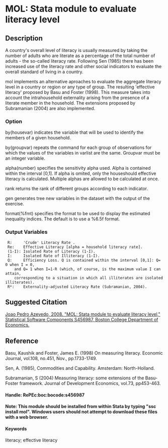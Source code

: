 # MOL: Stata module to evaluate literacy level

## Description

A country's overall level of literacy is usually measured by taking the number of adults who are
literate as a percentage of the total number of adults - the so-called literacy rate. Following Sen
(1985) there has been increased use of the literacy rate and other social indicators to evaluate the
overall standard of living in a country.

mol implements an alternative aproaches to evaluate the aggregate literacy level in a country or
region or any type of group. The resulting 'effective literacy' proposed by Basu and Foster (1998).
This measure takes into account the intrahousehold externality arising from the presence of a
literate member in the household. The extensions proposed by Subramanian (2004) are also
implemented.

### Option

by(housevar) indicates the variable that will be used to identify the members of a given household.

by(groupvar) repeats the command for each group of observations for which the values of the
    variables in varlist are the same. Groupvar must be an integer variable.

alpha(number) specifies the sensitivity alpha used. Alpha is contained within the interval [0,1]. If
    alpha is omited, only the houseshould effective literacy is calculated.  Multiple alphas are
    allowed to be calculated at once.

rank returns the rank of different groups according to each indicator.

gen generates tree new variables in the dataset with the output of the exercise.

format(%fmt) specifies the format to be used to display the estimated inequality indices. The
    default is to use a %6.5f format.

### Output Variables

     R:		'Crude' Literacy Rate .
     Re:	Effective Literacy [alpha = household literacy rate].
     (1-I):	Isolated Rate of Literacy (1-I).
     I:		Isolated Rate of Illiteracy (1-I).
     Q:		Efficiency Loss. Q is contained within the interval [0,1]: Q= 0 when I = 0, 
		and Q= 1 when I=1-R (which, of course, is the maximum value I can attain, 
		corresponding to a situation in which all illiterates are isolated illiterates).
     R*:	Externality-adjusted Literacy Rate (Subramanian, 2004).


## Suggested Citation
[Joao Pedro Azevedo, 2008. "MOL: Stata module to evaluate literacy level," Statistical Software Components S456987, Boston College Department of Economics.](https://ideas.repec.org/c/boc/bocode/s456987.html)

## Reference

Basu, Kaushik and Foster, James E. (1998) On measuring literacy. Economic Journal, vol.108, no.451, Nov., pp.1733-1749.

Sen, A. (1985), Commodities and Capability. Amsterdam: North-Holland.

Subramanian, S (2004) Measuring literacy: some extensions of the Basu-Foster framework. Journal of Development Economics, vol.73, pp453-463.

#### Handle: RePEc:boc:bocode:s456987 

#### Note: This module should be installed from within Stata by typing "ssc install mol". Windows users should not attempt to download these files with a web browser.

#### Keywords
literacy; effective literacy